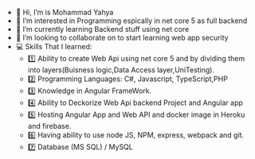 - 👋 Hi, I’m is Mohammad Yahya
- 👀 I’m interested in Programming espically in net core 5 as full backend  
- 🌱 I’m currently learning Backend stuff using net core 
- 💞️ I’m looking to collaborate on to start learning web app security
- 💻 Skills That I learned:
   - 1️⃣ Ability to create Web Api using net core 5 and by dividing them into layers(Buisness logic,Data Access layer,UniTesting).
   - 2️⃣ Programming Languages: C#, Javascript, TypeScript,PHP
   - 3️⃣ Knowledge in Angular FrameWork.
   - 4️⃣ Ability to Deckorize Web Api backend Project and Angular app 
   - 5️⃣ Hosting Angular App and Web API and docker image in Heroku and firebase.
   - 6️⃣ Having ability to use node JS, NPM, express, webpack and git.
   - 7️⃣ Database (MS SQL) / MySQL

